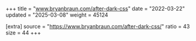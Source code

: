 +++
title = "www.bryanbraun.com/after-dark-css"
date = "2022-03-22"
updated = "2025-03-08"
weight = 45124

[extra]
source = "https://www.bryanbraun.com/after-dark-css/"
ratio = 43
size = 44
+++

